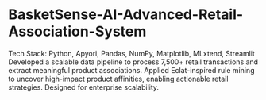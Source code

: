 # BasketSense-AI-Advanced-Retail-Association-System
Tech Stack: Python, Apyori, Pandas, NumPy, Matplotlib, MLxtend, Streamlit Developed a scalable data pipeline to process 7,500+ retail transactions and extract meaningful product associations. Applied Eclat-inspired rule mining to uncover high-impact product affinities, enabling actionable retail strategies. Designed for enterprise scalability.
